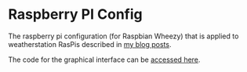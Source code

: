 Raspberry PI Config
========================

The raspberry pi configuration (for Raspbian Wheezy) that is applied to weatherstation RasPis described in [my blog posts](http://www.locked.de/2014/03/16/my-first-raspberrypi-project-tv-controlled-weatherstation/).

The code for the graphical interface can be [accessed here](https://github.com/locked-fg/Weatherstation).
